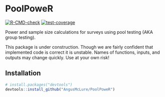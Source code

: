 # PoolPoweR  

<!-- badges: start -->
  [![R-CMD-check](https://github.com/AngusMcLure/PoolPoweR/actions/workflows/R-CMD-check.yaml/badge.svg)](https://github.com/AngusMcLure/PoolPoweR/actions/workflows/R-CMD-check.yaml)
  [![test-coverage](https://github.com/AngusMcLure/PoolPoweR/actions/workflows/test-coverage.yaml/badge.svg)](https://github.com/AngusMcLure/PoolPoweR/actions/workflows/test-coverage.yaml)  
  <!-- badges: end -->  
  
Power and sample size calculations for surveys using pool testing (AKA group testing).

This package is under construction. Though we are fairly confident that implemented code is correct it is unstable. Names of functions, inputs, and outputs may change quickly. Use at your own risk!

## Installation  
```r
# install.packages("devtools")
devtools::install_github("AngusMcLure/PoolPoweR")
```

